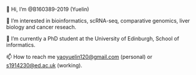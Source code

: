 👋 Hi, I’m @B160389-2019 (Yuelin)

👀 I’m interested in bioinformatics, scRNA-seq, comparative genomics, liver biology and cancer reseach.

🌱 I’m currently a PhD student at the University of Edinburgh, School of informatics.

📫 How to reach me yaoyuelin120@gmail.com (personal) or s1914230@ed.ac.uk (working).

<!---
YuelinYao/YuelinYao is a ✨ special ✨ repository because its `README.md` (this file) appears on your GitHub profile.
You can click the Preview link to take a look at your changes.
--->

